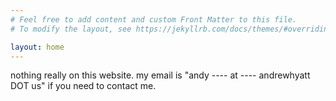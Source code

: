 ```yaml
---
# Feel free to add content and custom Front Matter to this file.
# To modify the layout, see https://jekyllrb.com/docs/themes/#overriding-theme-defaults

layout: home
---
```

nothing really on this website. my email is "andy ---- at ---- andrewhyatt DOT us" if you need to contact me.

